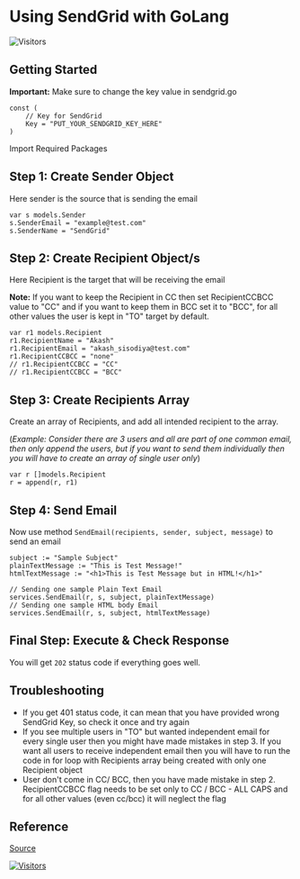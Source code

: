 # Using SendGrid with GoLang

![Visitors](https://api.visitorbadge.io/api/visitors?path=aasisodiya.go.golang-email-service.sendgrid&labelColor=%23ffa500&countColor=%23263759&labelStyle=upper)

## Getting Started

**Important:** Make sure to change the key value in sendgrid.go

``` golang
const (
    // Key for SendGrid
    Key = "PUT_YOUR_SENDGRID_KEY_HERE"
)
```

Import Required Packages

## Step 1: Create Sender Object

Here sender is the source that is sending the email

``` golang
var s models.Sender
s.SenderEmail = "example@test.com"
s.SenderName = "SendGrid"
```

## Step 2: Create Recipient Object/s

Here Recipient is the target that will be receiving the email

**Note:** If you want to keep the Recipient in CC then set RecipientCCBCC value to "CC" and if you want to keep them in BCC set it to "BCC", for all other values the user is kept in "TO" target by default.

``` golang
var r1 models.Recipient
r1.RecipientName = "Akash"
r1.RecipientEmail = "akash_sisodiya@test.com"
r1.RecipientCCBCC = "none"
// r1.RecipientCCBCC = "CC"
// r1.RecipientCCBCC = "BCC"
```

## Step 3: Create Recipients Array

Create an array of Recipients, and add all intended recipient to the array.

(*Example: Consider there are 3 users and all are part of one common email, then only append the users, but if you want to send them individually then you will have to create an array of single user only*)

```golang
var r []models.Recipient
r = append(r, r1)
```

## Step 4: Send Email

Now use method `SendEmail(recipients, sender, subject, message)` to send an email

```golang
subject := "Sample Subject"
plainTextMessage := "This is Test Message!"
htmlTextMessage := "<h1>This is Test Message but in HTML!</h1>"

// Sending one sample Plain Text Email
services.SendEmail(r, s, subject, plainTextMessage)
// Sending one sample HTML body Email
services.SendEmail(r, s, subject, htmlTextMessage)
```

## Final Step: Execute & Check Response

You will get `202` status code if everything goes well.

## Troubleshooting

* If you get 401 status code, it can mean that you have provided wrong SendGrid Key, so check it once and try again
* If you see multiple users in "TO" but wanted independent email for every single user then you might have made mistakes in step 3. If you want all users to receive independent email then you will have to run the code in for loop with Recipients array being created with only one Recipient object
* User don't come in CC/ BCC, then you have made mistake in step 2. RecipientCCBCC flag needs to be set only to CC / BCC - ALL CAPS and for all other values (even cc/bcc) it will neglect the flag

## Reference

[Source](https://github.com/sendgrid/sendgrid-go, "Github")

[![Visitors](https://api.visitorbadge.io/api/visitors?path=aasisodiya.go&labelColor=%23ffa500&countColor=%23263759&labelStyle=upper)](https://visitorbadge.io/status?path=aasisodiya.go)
